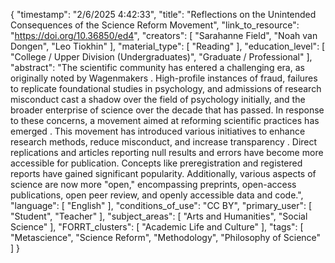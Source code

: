 {
    "timestamp": "2/6/2025 4:42:33",
    "title": "Reflections on the Unintended Consequences of the Science Reform Movement",
    "link_to_resource": "https://doi.org/10.36850/ed4",
    "creators": [
        "Sarahanne Field",
        "Noah van Dongen",
        "Leo Tiokhin"
    ],
    "material_type": [
        "Reading"
    ],
    "education_level": [
        "College / Upper Division (Undergraduates)",
        "Graduate / Professional"
    ],
    "abstract": "The scientific community has entered a challenging era, as originally noted by Wagenmakers . High-profile instances of fraud, failures to replicate foundational studies in psychology, and admissions of research misconduct  cast a shadow over the field of psychology initially, and the broader enterprise of science over the decade that has passed. In response to these concerns, a movement aimed at reforming scientific practices has emerged . This movement has introduced various initiatives to enhance research methods, reduce misconduct, and increase transparency . Direct replications and articles reporting null results and errors  have become more accessible for publication. Concepts like preregistration and registered reports have gained significant popularity. Additionally, various aspects of science are now more \"open,\" encompassing preprints, open-access publications, open peer review, and openly accessible data and code.",
    "language": [
        "English"
    ],
    "conditions_of_use": "CC BY",
    "primary_user": [
        "Student",
        "Teacher"
    ],
    "subject_areas": [
        "Arts and Humanities",
        "Social Science"
    ],
    "FORRT_clusters": [
        "Academic Life and Culture"
    ],
    "tags": [
        "Metascience",
        "Science Reform",
        "Methodology",
        "Philosophy of Science"
    ]
}